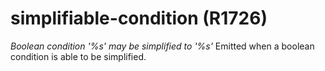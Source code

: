 # simplifiable-condition (R1726)

*Boolean condition '%s' may be simplified to '%s'* Emitted when a
boolean condition is able to be simplified.
